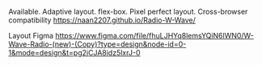 Available. Adaptive layout. flex-box. Pixel perfect layout. Cross-browser compatibility
https://naan2207.github.io/Radio-W-Wave/

Layout Figma https://www.figma.com/file/fhuLJHYq8lemsYQiN6lWN0/W-Wave-Radio-(new)-(Copy)?type=design&node-id=0-1&mode=design&t=pg2jCJA8idz5lxrJ-0
